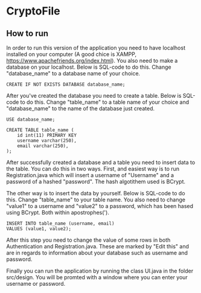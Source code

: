 # CryptoFile

## How to run
In order to run this version of the application you need to have localhost installed on your computer (A good chice is XAMPP, https://www.apachefriends.org/index.html). You also need to make a database on your localhost. Below is SQL-code to do this. Change "database_name" to a database name of your choice.

`CREATE IF NOT EXISTS DATABASE database_name;`

After you've created the database you need to create a table. Below is SQL-code to do this. Change "table_name" to a table name of your choice and "database_name" to the name of the database just created.

```
USE database_name;

CREATE TABLE table_name (
    id int(11) PRIMARY KEY
    username varchar(250),
    email varchar(250),
);
```

After successfully created a database and a table you need to insert data to the table. You can do this in two ways. First, and easiest way is to run Registration.java which will insert a username of "Username" and a password of a hashed "password". The hash algotithem used is BCrypt. 

The other way is to insert the data by yourself. Below is SQL-code to do this. Change "table_name" to your table name. You also need to change "value1" to a username and "value2" to a password, which has been hased using BCrypt. Both within apostrophes(').
```
INSERT INTO table_name (username, email)
VALUES (value1, value2);
```

After this step you need to change the value of some rows in both Authentication and Registration.java. These are marked by "Edit this" and are in regards to information about your database such as username and password. 

Finally you can run the application by running the class UI.java in the folder src/design. You will be promted with a window where you can enter your username or password. 
